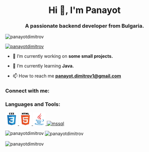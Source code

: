 <h1 align="center">Hi 👋, I'm Panayot</h1>
<h3 align="center">A passionate backend developer from Bulgaria.</h3>

<p align="left"> <img src="https://komarev.com/ghpvc/?username=panayotdimitrov&label=Profile%20views&color=0e75b6&style=flat" alt="panayotdimitrov" /> </p>

<p align="left"> <a href="https://github.com/ryo-ma/github-profile-trophy"><img src="https://github-profile-trophy.vercel.app/?username=panayotdimitrov" alt="panayotdimitrov" /></a> </p>

- 🔭 I’m currently working on **some small projects.**

- 🌱 I’m currently learning **Java.**

- 📫 How to reach me **panayot.dimitrov1@gmail.com**

<h3 align="left">Connect with me:</h3>
<p align="left">
</p>

<h3 align="left">Languages and Tools:</h3>
<p align="left"> <a href="https://www.w3schools.com/css/" target="_blank" rel="noreferrer"> <img src="https://raw.githubusercontent.com/devicons/devicon/master/icons/css3/css3-original-wordmark.svg" alt="css3" width="40" height="40"/> </a> <a href="https://www.w3.org/html/" target="_blank" rel="noreferrer"> <img src="https://raw.githubusercontent.com/devicons/devicon/master/icons/html5/html5-original-wordmark.svg" alt="html5" width="40" height="40"/> </a> <a href="https://www.java.com" target="_blank" rel="noreferrer"> <img src="https://raw.githubusercontent.com/devicons/devicon/master/icons/java/java-original.svg" alt="java" width="40" height="40"/> </a> <a href="https://www.microsoft.com/en-us/sql-server" target="_blank" rel="noreferrer"> <img src="https://www.svgrepo.com/show/303229/microsoft-sql-server-logo.svg" alt="mssql" width="40" height="40"/> </a> </p>

<p><img align="left" src="https://github-readme-stats.vercel.app/api/top-langs?username=panayotdimitrov&show_icons=true&locale=en&layout=compact" alt="panayotdimitrov" /></p>

<p>&nbsp;<img align="center" src="https://github-readme-stats.vercel.app/api?username=panayotdimitrov&show_icons=true&locale=en" alt="panayotdimitrov" /></p>

<p><img align="center" src="https://github-readme-streak-stats.herokuapp.com/?user=panayotdimitrov&" alt="panayotdimitrov" /></p>

